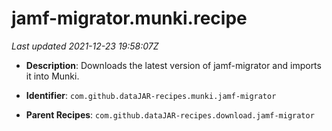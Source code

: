 # jamf-migrator.munki.recipe

_Last updated 2021-12-23 19:58:07Z_

- **Description**: Downloads the latest version of jamf-migrator and imports it into Munki.

- **Identifier**: `com.github.dataJAR-recipes.munki.jamf-migrator`

- **Parent Recipes**: `com.github.dataJAR-recipes.download.jamf-migrator`